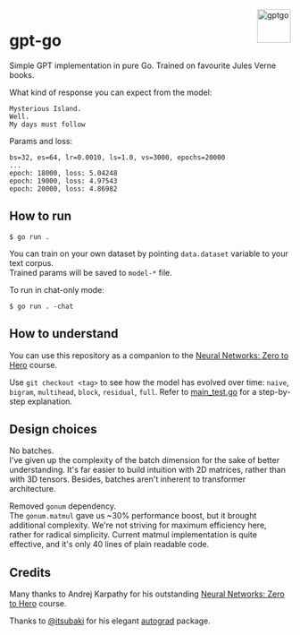 <img src="https://raw.githubusercontent.com/MindsMD/minds.md/refs/heads/main/header.svg" alt="gptgo" title="gptgo" align="right" height="60" />

# gpt-go
Simple GPT implementation in pure Go. Trained on favourite Jules Verne books.  

What kind of response you can expect from the model:  
```
Mysterious Island.
Well.
My days must follow
```

Params and loss:
```
bs=32, es=64, lr=0.0010, ls=1.0, vs=3000, epochs=20000
...
epoch: 18000, loss: 5.04248
epoch: 19000, loss: 4.97543
epoch: 20000, loss: 4.86982
```

## How to run
```shell
$ go run .
```

You can train on your own dataset by pointing `data.dataset` variable to your text corpus.  
Trained params will be saved to `model-*` file.  

To run in chat-only mode:  
```shell
$ go run . -chat
```

## How to understand
You can use this repository as a companion to the [Neural Networks: Zero to Hero](https://karpathy.ai/zero-to-hero.html) course.  

Use `git checkout <tag>` to see how the model has evolved over time: `naive`, `bigram`, `multihead`, `block`, `residual`, `full`. Refer to [main_test.go](https://github.com/zakirullin/gpt-go/blob/main/main_test.go) for a step-by-step explanation.  

## Design choices
No batches.  
I've given up the complexity of the batch dimension for the sake of better understanding. It's far easier to build intuition with 2D matrices, rather than with 3D tensors. Besides, batches aren't inherent to transformer architecture.  

Removed `gonum` dependency.  
The `gonum.matmul` gave us ~30% performance boost, but it brought additional complexity. We're not striving for maximum efficiency here, rather for radical simplicity. Current matmul implementation is quite effective, and it's only 40 lines of plain readable code.  

## Credits
Many thanks to Andrej Karpathy for his outstanding [Neural Networks: Zero to Hero](https://karpathy.ai/zero-to-hero.html) course.  

Thanks to [@itsubaki](https://github.com/itsubaki) for his elegant [autograd](https://github.com/itsubaki/autograd) package.  
